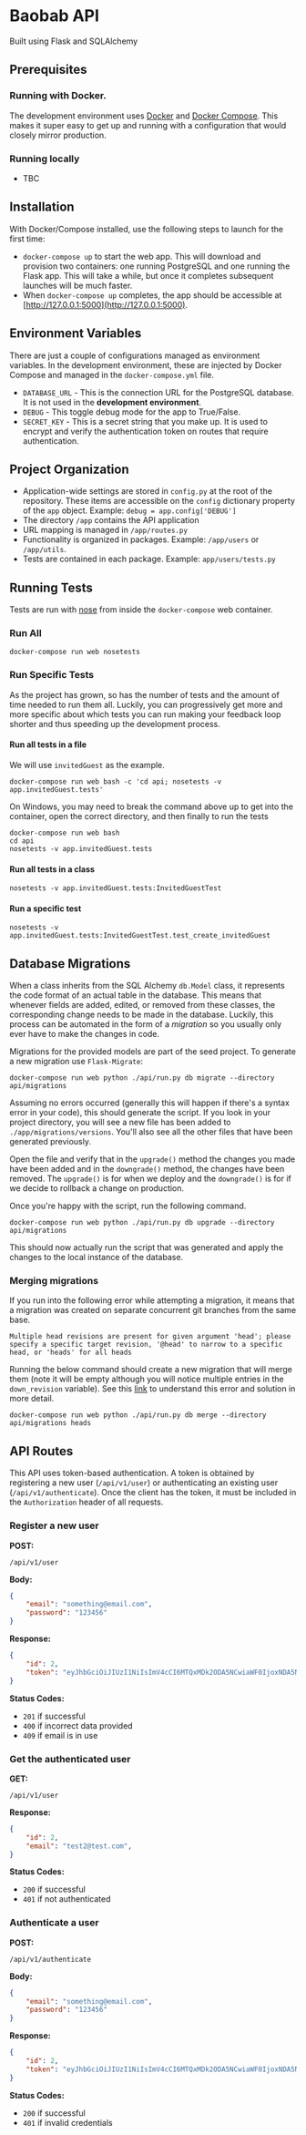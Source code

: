 # Baobab API

Built using Flask and SQLAlchemy

## Prerequisites
### Running with Docker.

The development environment uses [Docker](http://www.docker.com/) and [Docker Compose](https://docs.docker.com/compose/). This makes it super easy to get up and running with a configuration that would closely mirror production. 

### Running locally
- TBC

## Installation

With Docker/Compose installed, use the following steps to launch for the first time:

* `docker-compose up` to start the web app. This will download and provision two containers: one running PostgreSQL and one running the Flask app. This will take a while, but once it completes subsequent launches will be much faster.
* When `docker-compose up` completes, the app should be accessible at [http://127.0.0.1:5000](http://127.0.0.1:5000).


## Environment Variables


There are just a couple of configurations managed as environment variables. In the development environment, these are injected by Docker Compose and managed in the `docker-compose.yml` file.

* `DATABASE_URL` - This is the connection URL for the PostgreSQL database. It is not used in the **development environment**.
* `DEBUG` - This toggle debug mode for the app to True/False.
* `SECRET_KEY` - This is a secret string that you make up. It is used to encrypt and verify the authentication token on routes that require authentication.


## Project Organization


* Application-wide settings are stored in `config.py` at the root of the repository. These items are accessible on the `config` dictionary property of the `app` object. Example: `debug = app.config['DEBUG']`
* The directory `/app` contains the API application
* URL mapping is managed in `/app/routes.py`
* Functionality is organized in packages. Example: `/app/users` or `/app/utils`.
* Tests are contained in each package. Example: `app/users/tests.py`


## Running Tests


Tests are run with [nose](https://nose.readthedocs.org/en/latest/) from inside the `docker-compose` web container.

### Run All

```
docker-compose run web nosetests
```

### Run Specific Tests
As the project has grown, so has the number of tests and the amount of time needed to run them all. Luckily, you can progressively get more and more specific about which tests you can run making your feedback loop shorter and thus speeding up the development process.

#### Run all tests in a file
We will use `invitedGuest` as the example.
```
docker-compose run web bash -c 'cd api; nosetests -v app.invitedGuest.tests'
```
On Windows, you may need to break the command above up to get into the container, open the correct directory, and then finally to run the tests
```
docker-compose run web bash
cd api
nosetests -v app.invitedGuest.tests
```

#### Run all tests in a class

```
nosetests -v app.invitedGuest.tests:InvitedGuestTest
```

#### Run a specific test
```
nosetests -v app.invitedGuest.tests:InvitedGuestTest.test_create_invitedGuest
```




## Database Migrations

When a class inherits from the SQL Alchemy `db.Model` class, it represents the code format of an actual table in the database. This means that whenever fields are added, edited, or removed from these classes, the corresponding change needs to be made in the database. Luckily, this process can be automated in the form of a _migration_ so you usually only ever have to make the changes in code.

Migrations for the provided models are part of the seed project. To generate a new migration use `Flask-Migrate`:

```
docker-compose run web python ./api/run.py db migrate --directory api/migrations
```

Assuming no errors occurred (generally this will happen if there's a syntax error in your code), this should generate the script. If you look in your project directory, you will see a new file has been added to `./app/migrations/versions`. You'll also see all the other files that have been generated previously.

Open the file and verify that in the `upgrade()` method the changes you made have been added and in the `downgrade()` method, the changes have been removed. The `upgrade()` is for when we deploy and the `downgrade()` is for if we decide to rollback a change on production.

Once you're happy with the script, run the following command.

```
docker-compose run web python ./api/run.py db upgrade --directory api/migrations
```

This should now actually run the script that was generated and apply the changes to the local instance of the database.

### Merging migrations

If you run into the following error while attempting a migration, it means that a migration was created on separate concurrent git branches from the same base. 

`Multiple head revisions are present for given argument 'head'; please specify a specific target revision, '@head' to narrow to a specific head, or 'heads' for all heads`

Running the below command should create a new migration that will merge them (note it will be empty although you will notice multiple entries in the `down_revision` variable). See this [link](https://blog.jerrycodes.com/multiple-heads-in-alembic-migrations/) to understand this error and solution in more detail.
```
docker-compose run web python ./api/run.py db merge --directory api/migrations heads
```

## API Routes


This API uses token-based authentication. A token is obtained by registering a new user (`/api/v1/user`) or authenticating an existing user (`/api/v1/authenticate`). Once the client has the token, it must be included in the `Authorization` header of all requests.


### Register a new user

**POST:**
```
/api/v1/user
```

**Body:**
```json
{
    "email": "something@email.com",
    "password": "123456"
}
```

**Response:**
```json
{
    "id": 2,
    "token": "eyJhbGciOiJIUzI1NiIsImV4cCI6MTQxMDk2ODA5NCwiaWF0IjoxNDA5NzU4NDk0fQ.eyJpc19hZG1pbiI6ZmFsc2UsImlkIjoyLCJlbWFpbCI6InRlc3QyQHRlc3QuY29tIn0.goBHisCajafl4a93jfal0sD5pdjeYd5se_a9sEkHs"
}
```

**Status Codes:**
* `201` if successful
* `400` if incorrect data provided
* `409` if email is in use


### Get the authenticated user

**GET:**
```
/api/v1/user
```

**Response:**
```json
{
    "id": 2,
    "email": "test2@test.com",
}
```

**Status Codes:**
* `200` if successful
* `401` if not authenticated


### Authenticate a user

**POST:**
```
/api/v1/authenticate
```

**Body:**
```json
{
    "email": "something@email.com",
    "password": "123456"
}
```

**Response:**
```json
{
    "id": 2,
    "token": "eyJhbGciOiJIUzI1NiIsImV4cCI6MTQxMDk2ODA5NCwiaWF0IjoxNDA5NzU4NDk0fQ.eyJpc19hZG1pbiI6ZmFsc2UsImlkIjoyLCJlbWFpbCI6InRlc3QyQHRlc3QuY29tIn0.goBHisCajafl4a93jfal0sD5pdjeYd5se_a9sEkHs"
}
```

**Status Codes:**
* `200` if successful
* `401` if invalid credentials
